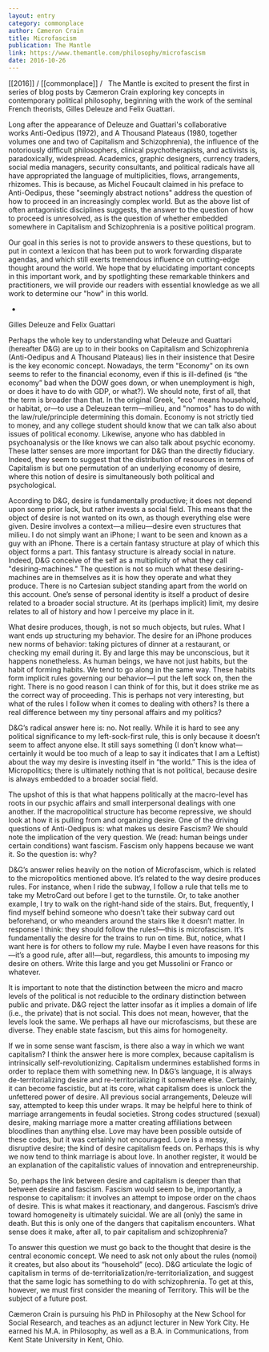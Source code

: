```yaml
---
layout: entry
category: commonplace
author: Cæmeron Crain
title: Microfascism
publication: The Mantle
link: https://www.themantle.com/philosophy/microfascism
date: 2016-10-26
---
```


[[2016]] / [[commonplace]] / 
 
The Mantle is excited to present the first in series of blog posts by Cæmeron Crain exploring key concepts in contemporary political philosophy, beginning with the work of the seminal French theorists, Gilles Deleuze and Felix Guattari. 

Long after the appearance of Deleuze and Guattari's collaborative works Anti-Oedipus (1972), and A Thousand Plateaus (1980, together volumes one and two of Capitalism and Schizophrenia), the influence of the notoriously difficult philosophers, clinical psychotherapists, and activists is, paradoxically, widespread. Academics, graphic designers, currency traders, social media managers, security consultants, and political radicals have all have appropriated the language of multiplicities, flows, arrangements, rhizomes. This is because, as Michel Foucault claimed in his preface to Anti-Oedipus, these "seemingly abstract notions" address the question of how to proceed in an increasingly complex world. But as the above list of often antagonistic disciplines suggests, the answer to the question of how to proceed is unresolved, as is the question of whether embedded somewhere in Capitalism and Schizophrenia is a positive political program. 

Our goal in this series is not to provide answers to these questions, but to put in context a lexicon that has been put to work forwarding disparate agendas, and which still exerts tremendous influence on cutting-edge thought around the world. We hope that by elucidating important concepts in this important work, and by spotlighting these remarkable thinkers and practitioners, we will provide our readers with essential knowledge as we all work to determine our "how" in this world. 

*

Gilles Deleuze and Felix Guattari

Perhaps the whole key to understanding what Deleuze and Guattari (hereafter D&G) are up to in their books on Capitalism and Schizophrenia (Anti-Oedipus and A Thousand Plateaus) lies in their insistence that Desire is the key economic concept. Nowadays, the term "Economy" on its own seems to refer to the financial economy, even if this is ill-defined (is “the economy” bad when the DOW goes down, or when unemployment is high, or does it have to do with GDP, or what?). We should note, first of all, that the term is broader than that. In the original Greek, "eco" means household, or habitat, or—to use a Deleuzean term—milieu, and "nomos" has to do with the law/rule/principle determining this domain. Economy is not strictly tied to money, and any college student should know that we can talk also about issues of political economy. Likewise, anyone who has dabbled in psychoanalysis or the like knows we can also talk about psychic economy. These latter senses are more important for D&G than the directly fiduciary. Indeed, they seem to suggest that the distribution of resources in terms of Capitalism is but one permutation of an underlying economy of desire, where this notion of desire is simultaneously both political and psychological.

According to D&G, desire is fundamentally productive; it does not depend upon some prior lack, but rather invests a social field. This means that the object of desire is not wanted on its own, as though everything else were given. Desire involves a context—a milieu—desire even structures that milieu. I do not simply want an iPhone; I want to be seen and known as a guy with an iPhone. There is a certain fantasy structure at play of which this object forms a part. This fantasy structure is already social in nature. Indeed, D&G conceive of the self as a multiplicity of what they call "desiring-machines." The question is not so much what these desiring-machines are in themselves as it is how they operate and what they produce. There is no Cartesian subject standing apart from the world on this account. One’s sense of personal identity is itself a product of desire related to a broader social structure. At its (perhaps implicit) limit, my desire relates to all of history and how I perceive my place in it.

What desire produces, though, is not so much objects, but rules. What I want ends up structuring my behavior. The desire for an iPhone produces new norms of behavior: taking pictures of dinner at a restaurant, or checking my email during it. By and large this may be unconscious, but it happens nonetheless. As human beings, we have not just habits, but the habit of forming habits. We tend to go along in the same way. These habits form implicit rules governing our behavior—I put the left sock on, then the right. There is no good reason I can think of for this, but it does strike me as the correct way of proceeding. This is perhaps not very interesting, but what of the rules I follow when it comes to dealing with others? Is there a real difference between my tiny personal affairs and my politics?

D&G’s radical answer here is: no. Not really. While it is hard to see any political significance to my left-sock-first rule, this is only because it doesn’t seem to affect anyone else. It still says something (I don’t know what—certainly it would be too much of a leap to say it indicates that I am a Leftist) about the way my desire is investing itself in “the world.” This is the idea of Micropolitics; there is ultimately nothing that is not political, because desire is always embedded to a broader social field.

The upshot of this is that what happens politically at the macro-level has roots in our psychic affairs and small interpersonal dealings with one another. If the macropolitical structure has become repressive, we should look at how it is pulling from and organizing desire. One of the driving questions of Anti-Oedipus is: what makes us desire Fascism? We should note the implication of the very question. We (read: human beings under certain conditions) want fascism. Fascism only happens because we want it. So the question is: why?

D&G’s answer relies heavily on the notion of Microfascism, which is related to the micropolitics mentioned above. It’s related to the way desire produces rules. For instance, when I ride the subway, I follow a rule that tells me to take my MetroCard out before I get to the turnstile. Or, to take another example, I try to walk on the right-hand side of the stairs. But, frequently, I find myself behind someone who doesn’t take their subway card out beforehand, or who meanders around the stairs like it doesn’t matter. In response I think: they should follow the rules!—this is microfascism. It’s fundamentally the desire for the trains to run on time. But, notice, what I want here is for others to follow my rule. Maybe I even have reasons for this—it’s a good rule, after all!—but, regardless, this amounts to imposing my desire on others. Write this large and you get Mussolini or Franco or whatever.

It is important to note that the distinction between the micro and macro levels of the political is not reducible to the ordinary distinction between public and private. D&G reject the latter insofar as it implies a domain of life (i.e., the private) that is not social. This does not mean, however, that the levels look the same. We perhaps all have our microfascisms, but these are diverse. They enable state fascism, but this aims for homogeneity.

If we in some sense want fascism, is there also a way in which we want capitalism? I think the answer here is more complex, because capitalism is intrinsically self-revolutionizing. Capitalism undermines established forms in order to replace them with something new. In D&G’s language, it is always de-territorializing desire and re-territorializing it somewhere else. Certainly, it can become fascistic, but at its core, what capitalism does is unlock the unfettered power of desire. All previous social arrangements, Deleuze will say, attempted to keep this under wraps. It may be helpful here to think of marriage arrangements in feudal societies. Strong codes structured (sexual) desire, making marriage more a matter creating affiliations between bloodlines than anything else. Love may have been possible outside of these codes, but it was certainly not encouraged. Love is a messy, disruptive desire; the kind of desire capitalism feeds on. Perhaps this is why we now tend to think marriage is about love. In another register, it would be an explanation of the capitalistic values of innovation and entrepreneurship.

So, perhaps the link between desire and capitalism is deeper than that between desire and fascism. Fascism would seem to be, importantly, a response to capitalism: it involves an attempt to impose order on the chaos of desire. This is what makes it reactionary, and dangerous. Fascism’s drive toward homogeneity is ultimately suicidal. We are all (only) the same in death. But this is only one of the dangers that capitalism encounters. What sense does it make, after all, to pair capitalism and schizophrenia?

To answer this question we must go back to the thought that desire is the central economic concept. We need to ask not only about the rules (nomoi) it creates, but also about its “household” (eco). D&G articulate the logic of capitalism in terms of de-territorialization/re-territorialization, and suggest that the same logic has something to do with schizophrenia. To get at this, however, we must first consider the meaning of Territory. This will be the subject of a future post.

Cæmeron Crain is pursuing his PhD in Philosophy at the New School for Social Research, and teaches as an adjunct lecturer in New York City. He earned his M.A. in Philosophy, as well as a B.A. in Communications, from Kent State University in Kent, Ohio.